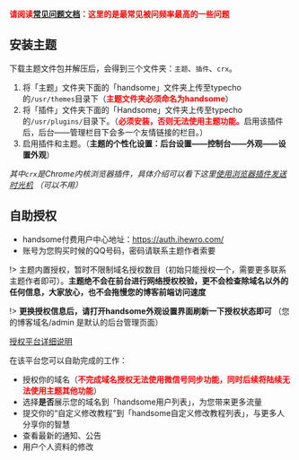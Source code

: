 

<b style="color:red">请阅读[常见问题文档][5]：这里的是最常见被问频率最高的一些问题</b>


## 安装主题

下载主题文件包并解压后，会得到三个文件夹：`主题`、`插件`、`crx`。

1. 将「主题」文件夹下面的「handsome」文件夹上传至typecho的`/usr/themes`目录下（<b style="color:red">主题文件夹必须命名为handsome</b>）
2. 将「插件」文件夹下面的「Handsome」文件夹上传至typecho的`/usr/plugins/`目录下。（<b style="color:red">必须安装，否则无法使用主题功能。</b>启用该插件后，后台——管理栏目下会多一个友情链接的栏目。）
3. 启用插件和主题。（**主题的个性化设置：后台设置——控制台——外观——设置外观**）

*其中`crx`是Chrome内核浏览器插件，具体介绍可以看下这里[使用浏览器插件发送时光机][3] （可以不用）*  



## 自助授权

* handsome付费用户中心地址：https://auth.ihewro.com/
* 账号为您购买时候的QQ号码，密码请联系主题作者索要

!> 主题内置授权，暂时不限制域名授权数目（初始只能授权一个，需要更多联系主题作者即可）。**主题绝不会在前台进行网络授权校验，更不会检查除域名以外的任何信息，大家放心，也不会拖慢您的博客前端访问速度**

!>  **更换授权信息后，请打开handsome外观设置界面刷新一下授权状态即可** （您的博客域名/admin 是默认的后台管理页面）


[授权平台详细说明](/auth)



在该平台您可以自助完成的工作：
* 授权你的域名（<b style="color:red">不完成域名授权无法使用微信号同步功能，同时后续将陆续无法使用主题其他功能</b>）
* 选择**是否**展示您的域名到「handsome用户列表」，为您带来更多流量
* 提交你的“自定义修改教程”到「handsome自定义修改教程列表」，与更多人分享你的智慧
* 查看最新的通知、公告
* 用户个人资料的修改



[1]:	/wechat
[2]:	/plugin
[3]:	/crx "使用浏览器插件发送时光机"
[4]:	/plugin
[5]:	/common-problem

